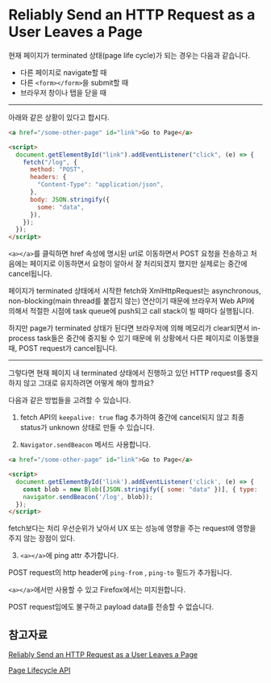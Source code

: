 # Reliably Send an HTTP Request as a User Leaves a Page

현재 페이지가 terminated 상태(page life cycle)가 되는 경우는 다음과 같습니다.

- 다른 페이지로 navigate할 때
- 다른 `<form></form>`을 submit할 때
- 브라우저 창이나 탭을 닫을 때

---

아래와 같은 상황이 있다고 합시다.

```html
<a href="/some-other-page" id="link">Go to Page</a>

<script>
  document.getElementById("link").addEventListener("click", (e) => {
    fetch("/log", {
      method: "POST",
      headers: {
        "Content-Type": "application/json",
      },
      body: JSON.stringify({
        some: "data",
      }),
    });
  });
</script>
```

`<a></a>`를 클릭하면 href 속성에 명시된 url로 이동하면서 POST 요청을 전송하고 처음에는 페이지로 이동하면서 요청이 알아서 잘 처리되겠지 했지만 실제로는 중간에 cancel됩니다.

페이지가 terminated 상태에서 시작한 fetch와 XmlHttpRequest는 asynchronous, non-blocking(main thread를 붙잡지 않는) 연산이기 때문에 브라우저 Web API에 의해서 적절한 시점에 task queue에 push되고 call stack이 빌 때마다 실행됩니다.

하지만 page가 terminated 상태가 된다면 브라우저에 의해 메모리가 clear되면서 in-process task들은 중간에 중지될 수 있기 때문에 위 상황에서 다른 페이지로 이동했을 때, POST request가 cancel됩니다.

---

그렇다면 현재 페이지 내 terminated 상태에서 진행하고 있던 HTTP request를 중지하지 않고 그대로 유지하려면 어떻게 해야 할까요?

다음과 같은 방법들을 고려할 수 있습니다.

1. fetch API의 `keepalive: true` flag 추가하여 중간에 cancel되지 않고 최종 status가 unknown 상태로 만들 수 있습니다.

2. `Navigator.sendBeacon` 메서드 사용합니다.

```html
<a href="/some-other-page" id="link">Go to Page</a>

<script>
  document.getElementById('link').addEventListener('click', (e) => {
    const blob = new Blob([JSON.stringify({ some: "data" })], { type: 'application/json; charset=UTF-8' });
    navigator.sendBeacon('/log', blob));
  });
</script>
```

fetch보다는 처리 우선순위가 낮아서 UX 또는 성능에 영향을 주는 request에 영향을 주지 않는 장점이 있다.

3. `<a></a>`에 ping attr 추가합니다.

POST request의 http header에 `ping-from` , `ping-to` 필드가 추가됩니다.

`<a></a>`에서만 사용할 수 있고 Firefox에서는 미지원합니다.

POST request임에도 불구하고 payload data를 전송할 수 없습니다.

## 참고자료

[Reliably Send an HTTP Request as a User Leaves a Page](https://css-tricks.com/send-an-http-request-on-page-exit/)

[Page Lifecycle API](https://developer.chrome.com/articles/page-lifecycle-api/)
